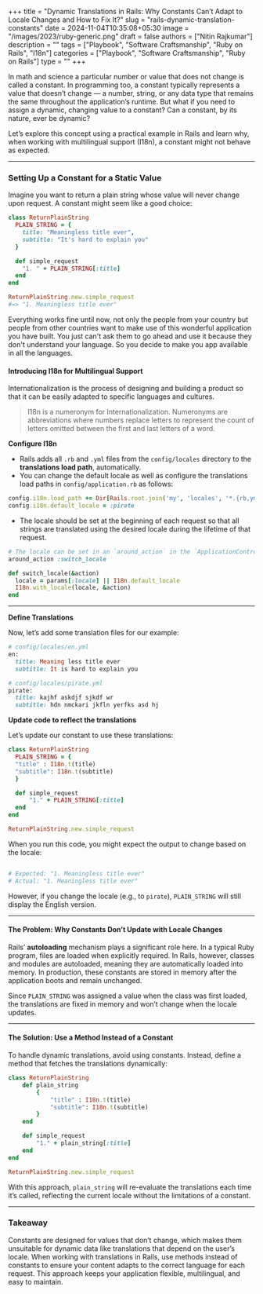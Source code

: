 +++
title = "Dynamic Translations in Rails: Why Constants Can’t Adapt to Locale Changes and How to Fix It?"
slug = "rails-dynamic-translation-constants"
date = 2024-11-04T10:35:08+05:30
image = "/images/2023/ruby-generic.png"
draft = false
authors = ["Nitin Rajkumar"]
description = ""
tags = ["Playbook", "Software Craftsmanship", "Ruby on Rails", "I18n"]
categories = ["Playbook", "Software Craftsmanship", "Ruby on Rails"]
type = ""
+++

In math and science a particular number or value that does not change is called a constant. In programming too, a constant typically represents a value that doesn’t change — a number, string, or any data type that remains the same throughout the application’s runtime. But what if you need to assign a dynamic, changing value to a constant? Can a constant, by its nature, ever be dynamic?

Let’s explore this concept using a practical example in Rails and learn why, when working with multilingual support (I18n), a constant might not behave as expected.

---

### Setting Up a Constant for a Static Value

Imagine you want to return a plain string whose value will never change upon request. A constant might seem like a good choice:

```ruby
class ReturnPlainString
  PLAIN_STRING = {
    title: "Meaningless title ever",
    subtitle: "It's hard to explain you"
  }

  def simple_request
    "1. " + PLAIN_STRING[:title]
  end
end

ReturnPlainString.new.simple_request
#=> "1. Meaningless title ever"

```

Everything works fine until now, not only the people from your country but people from other countries want to make use of this wonderful application you have built. You just can't ask them to go ahead and use it because they don't understand your language. So you decide to make you app available in all the languages.

#### Introducing I18n for Multilingual Support

Internationalization is the process of designing and building a product so that it can be easily adapted to specific languages and cultures.

> I18n is a numeronym for Internationalization. Numeronyms are abbreviations where numbers replace letters to represent the count of letters omitted between the first and last letters of a word.

**Configure I18n**

- Rails adds all `.rb` and `.yml` files from the `config/locales` directory to the **translations load path**, automatically.
- You can change the default locale as well as configure the translations load paths in `config/application.rb` as follows:

```ruby
config.i18n.load_path += Dir[Rails.root.join('my', 'locales', '*.{rb,yml}')]
config.i18n.default_locale = :pirate
```

- The locale should be set at the beginning of each request so that all strings are translated using the desired locale during the lifetime of that request.

```ruby
# The locale can be set in an `around_action` in the `ApplicationController`:
around_action :switch_locale

def switch_locale(&action)
  locale = params[:locale] || I18n.default_locale
  I18n.with_locale(locale, &action)
end

```

---

**Define Translations**

Now, let’s add some translation files for our example:

```ruby
# config/locales/en.yml
en:
  title: Meaning less title ever
  subtitle: It is hard to explain you

# config/locales/pirate.yml
pirate:
  title: kajhf askdjf sjkdf wr
  subtitle: hdn nmckari jkfln yerfks asd hj

```

**Update code to reflect the translations**

Let’s update our constant to use these translations:

```ruby
class ReturnPlainString
  PLAIN_STRING = {
  "title" : I18n.t(title)
  "subtitle": I18n.t(subtitle)
  }

  def simple_request
      "1." + PLAIN_STRING[:title]
  end
end

ReturnPlainString.new.simple_request
```

When you run this code, you might expect the output to change based on the locale:

```ruby

# Expected: "1. Meaningless title ever"
# Actual: "1. Meaningless title ever"

```

However, if you change the locale (e.g., to `pirate`), `PLAIN_STRING` will still display the English version.

---

#### The Problem: Why Constants Don’t Update with Locale Changes

Rails’ **autoloading** mechanism plays a significant role here. In a typical Ruby program, files are loaded when explicitly required. In Rails, however, classes and modules are autoloaded, meaning they are automatically loaded into memory. In production, these constants are stored in memory after the application boots and remain unchanged.

Since `PLAIN_STRING` was assigned a value when the class was first loaded, the translations are fixed in memory and won’t change when the locale updates.

---

#### The Solution: Use a Method Instead of a Constant

To handle dynamic translations, avoid using constants. Instead, define a method that fetches the translations dynamically:

```ruby
class ReturnPlainString
	def plain_string
		{
			"title" : I18n.t(title)
			"subtitle": I18n.t(subtitle)
		}
	end

	def simple_request
		"1." + plain_string[:title]
	end
end

ReturnPlainString.new.simple_request
```

With this approach, `plain_string` will re-evaluate the translations each time it’s called, reflecting the current locale without the limitations of a constant.

---

### Takeaway

Constants are designed for values that don’t change, which makes them unsuitable for dynamic data like translations that depend on the user’s locale. When working with translations in Rails, use methods instead of constants to ensure your content adapts to the correct language for each request. This approach keeps your application flexible, multilingual, and easy to maintain.
